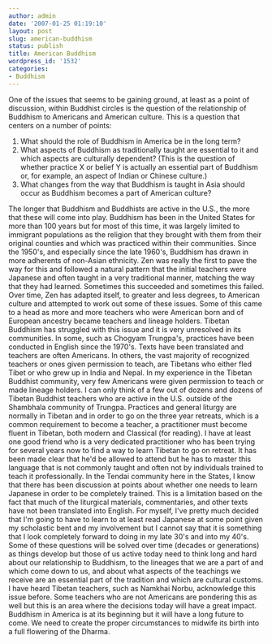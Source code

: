 ```yaml
---
author: admin
date: '2007-01-25 01:19:10'
layout: post
slug: american-buddhism
status: publish
title: American Buddhism
wordpress_id: '1532'
categories:
- Buddhism
---
```


One of the issues that seems to be gaining ground, at least as a point
of discussion, within Buddhist circles is the question of the
relationship of Buddhism to Americans and American culture. This is a
question that centers on a number of points:

1.  What should the role of Buddhism in America be in the long term?
2.  What aspects of Buddhism as traditionally taught are essential to it
    and which aspects are culturally dependent? (This is the question of
    whether practice X or belief Y is actually an essential part of
    Buddhism or, for example, an aspect of Indian or Chinese culture.)
3.  What changes from the way that Buddhism is taught in Asia should
    occur as Buddhism becomes a part of American culture?

The longer that Buddhism and Buddhists are active in the U.S., the more
that these will come into play. Buddhism has been in the United States
for more than 100 years but for most of this time, it was largely
limited to immigrant populations as the religion that they brought with
them from their original counties and which was practiced within their
communities. Since the 1950's, and especially since the late 1960's,
Buddhism has drawn in more adherents of non-Asian ethnicity. Zen was
really the first to pave the way for this and followed a natural pattern
that the initial teachers were Japanese and often taught in a very
traditional manner, matching the way that they had learned. Sometimes
this succeeded and sometimes this failed. Over time, Zen has adapted
itself, to greater and less degrees, to American culture and attempted
to work out some of these issues. Some of this came to a head as more
and more teachers who were American born and of European ancestry became
teachers and lineage holders. Tibetan Buddhism has struggled with this
issue and it is very unresolved in its communities. In some, such as
Chogyam Trungpa's, practices have been conducted in English since the
1970's. Texts have been translated and teachers are often Americans. In
others, the vast majority of recognized teachers or ones given
permission to teach, are Tibetans who either fled Tibet or who grew up
in India and Nepal. In my experience in the Tibetan Buddhist community,
very few Americans were given permission to teach or made lineage
holders. I can only think of a few out of dozens and dozens of Tibetan
Buddhist teachers who are active in the U.S. outside of the Shambhala
community of Trungpa. Practices and general liturgy are normally in
Tibetan and in order to go on the three year retreats, which is a common
requirement to become a teacher, a practitioner must become fluent in
Tibetan, both modern and Classical (for reading). I have at least one
good friend who is a very dedicated practitioner who has been trying for
several years now to find a way to learn Tibetan to go on retreat. It
has been made clear that he'd be allowed to attend but he has to master
this language that is not commonly taught and often not by individuals
trained to teach it professionally. In the Tendai community here in the
States, I know that there has been discussion at points about whether
one needs to learn Japanese in order to be completely trained. This is a
limitation based on the fact that much of the liturgical materials,
commentaries, and other texts have not been translated into English. For
myself, I've pretty much decided that I'm going to have to learn to at
least read Japanese at some point given my scholastic bent and my
involvement but I cannot say that it is something that I look completely
forward to doing in my late 30's and into my 40's. Some of these
questions will be solved over time (decades or generations) as things
develop but those of us active today need to think long and hard about
our relationship to Buddhism, to the lineages that we are a part of and
which come down to us, and about what aspects of the teachings we
receive are an essential part of the tradition and which are cultural
customs. I have heard Tibetan teachers, such as Namkhai Norbu,
acknowledge this issue before. Some teachers who are not Americans are
pondering this as well but this is an area where the decisions today
will have a great impact. Buddhism in America is at its beginning but it
will have a long future to come. We need to create the proper
circumstances to midwife its birth into a full flowering of the Dharma.
